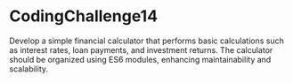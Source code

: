 # CodingChallenge14
 
Develop a simple financial calculator that performs basic calculations such as interest rates, loan payments, and investment returns. The calculator should be organized using ES6 modules, enhancing maintainability and scalability.
